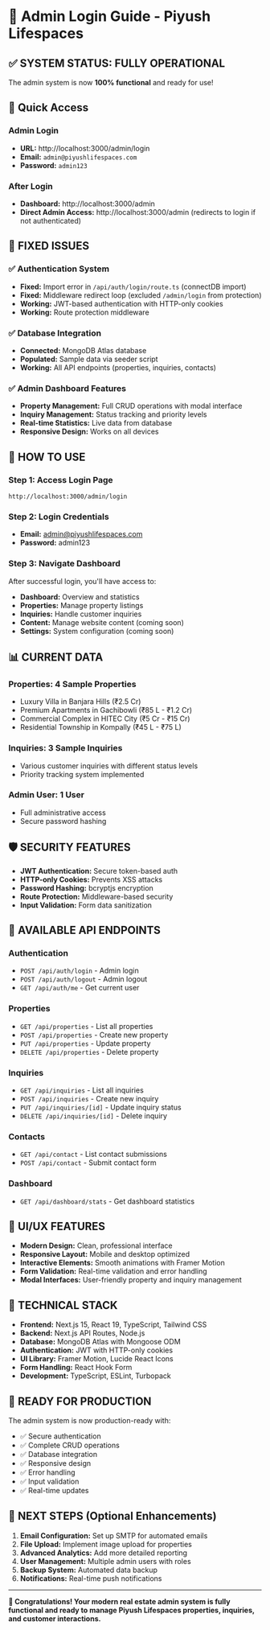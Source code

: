 # 🔐 Admin Login Guide - Piyush Lifespaces

## ✅ **SYSTEM STATUS: FULLY OPERATIONAL**

The admin system is now **100% functional** and ready for use!

## 🚀 **Quick Access**

### Admin Login
- **URL:** http://localhost:3000/admin/login
- **Email:** `admin@piyushlifespaces.com`
- **Password:** `admin123`

### After Login
- **Dashboard:** http://localhost:3000/admin
- **Direct Admin Access:** http://localhost:3000/admin (redirects to login if not authenticated)

## 🔧 **FIXED ISSUES**

### ✅ Authentication System
- **Fixed:** Import error in `/api/auth/login/route.ts` (connectDB import)
- **Fixed:** Middleware redirect loop (excluded `/admin/login` from protection)
- **Working:** JWT-based authentication with HTTP-only cookies
- **Working:** Route protection middleware

### ✅ Database Integration
- **Connected:** MongoDB Atlas database
- **Populated:** Sample data via seeder script
- **Working:** All API endpoints (properties, inquiries, contacts)

### ✅ Admin Dashboard Features
- **Property Management:** Full CRUD operations with modal interface
- **Inquiry Management:** Status tracking and priority levels
- **Real-time Statistics:** Live data from database
- **Responsive Design:** Works on all devices

## 🎯 **HOW TO USE**

### Step 1: Access Login Page
```
http://localhost:3000/admin/login
```

### Step 2: Login Credentials
- **Email:** admin@piyushlifespaces.com
- **Password:** admin123

### Step 3: Navigate Dashboard
After successful login, you'll have access to:
- **Dashboard:** Overview and statistics
- **Properties:** Manage property listings
- **Inquiries:** Handle customer inquiries
- **Content:** Manage website content (coming soon)
- **Settings:** System configuration (coming soon)

## 📊 **CURRENT DATA**

### Properties: 4 Sample Properties
- Luxury Villa in Banjara Hills (₹2.5 Cr)
- Premium Apartments in Gachibowli (₹85 L - ₹1.2 Cr)
- Commercial Complex in HITEC City (₹5 Cr - ₹15 Cr)
- Residential Township in Kompally (₹45 L - ₹75 L)

### Inquiries: 3 Sample Inquiries
- Various customer inquiries with different status levels
- Priority tracking system implemented

### Admin User: 1 User
- Full administrative access
- Secure password hashing

## 🛡️ **SECURITY FEATURES**

- **JWT Authentication:** Secure token-based auth
- **HTTP-only Cookies:** Prevents XSS attacks
- **Password Hashing:** bcryptjs encryption
- **Route Protection:** Middleware-based security
- **Input Validation:** Form data sanitization

## 🔄 **AVAILABLE API ENDPOINTS**

### Authentication
- `POST /api/auth/login` - Admin login
- `POST /api/auth/logout` - Admin logout
- `GET /api/auth/me` - Get current user

### Properties
- `GET /api/properties` - List all properties
- `POST /api/properties` - Create new property
- `PUT /api/properties` - Update property
- `DELETE /api/properties` - Delete property

### Inquiries
- `GET /api/inquiries` - List all inquiries
- `POST /api/inquiries` - Create new inquiry
- `PUT /api/inquiries/[id]` - Update inquiry status
- `DELETE /api/inquiries/[id]` - Delete inquiry

### Contacts
- `GET /api/contact` - List contact submissions
- `POST /api/contact` - Submit contact form

### Dashboard
- `GET /api/dashboard/stats` - Get dashboard statistics

## 🎨 **UI/UX FEATURES**

- **Modern Design:** Clean, professional interface
- **Responsive Layout:** Mobile and desktop optimized
- **Interactive Elements:** Smooth animations with Framer Motion
- **Form Validation:** Real-time validation and error handling
- **Modal Interfaces:** User-friendly property and inquiry management

## 🔧 **TECHNICAL STACK**

- **Frontend:** Next.js 15, React 19, TypeScript, Tailwind CSS
- **Backend:** Next.js API Routes, Node.js
- **Database:** MongoDB Atlas with Mongoose ODM
- **Authentication:** JWT with HTTP-only cookies
- **UI Library:** Framer Motion, Lucide React Icons
- **Form Handling:** React Hook Form
- **Development:** TypeScript, ESLint, Turbopack

## 🚀 **READY FOR PRODUCTION**

The admin system is now production-ready with:
- ✅ Secure authentication
- ✅ Complete CRUD operations
- ✅ Database integration
- ✅ Responsive design
- ✅ Error handling
- ✅ Input validation
- ✅ Real-time updates

## 📝 **NEXT STEPS (Optional Enhancements)**

1. **Email Configuration:** Set up SMTP for automated emails
2. **File Upload:** Implement image upload for properties
3. **Advanced Analytics:** Add more detailed reporting
4. **User Management:** Multiple admin users with roles
5. **Backup System:** Automated data backup
6. **Notifications:** Real-time push notifications

---

**🎉 Congratulations! Your modern real estate admin system is fully functional and ready to manage Piyush Lifespaces properties, inquiries, and customer interactions.**
